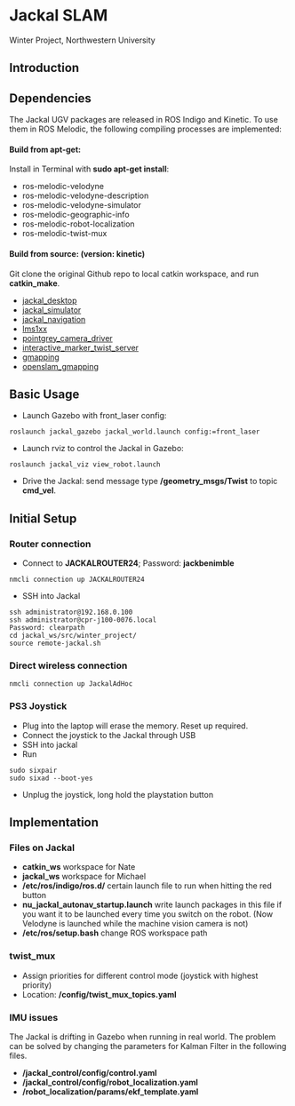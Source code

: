 # Jackal SLAM
Winter Project, Northwestern University

## Introduction


## Dependencies
The Jackal UGV packages are released in ROS Indigo and Kinetic. To use them in ROS Melodic, the following compiling processes are implemented:

#### Build from apt-get:
Install in Terminal with **sudo apt-get install**:
* ros-melodic-velodyne
* ros-melodic-velodyne-description
* ros-melodic-velodyne-simulator
* ros-melodic-geographic-info
* ros-melodic-robot-localization
* ros-melodic-twist-mux

#### Build from source: (version: kinetic)
Git clone the original Github repo to local catkin workspace, and run **catkin_make**.
* [jackal_desktop](http://wiki.ros.org/jackal_desktop)
* [jackal_simulator](http://wiki.ros.org/jackal_simulator)
* [jackal_navigation](http://wiki.ros.org/jackal_navigation)
* [lms1xx](http://wiki.ros.org/LMS1xx)
* [pointgrey_camera_driver](http://wiki.ros.org/pointgrey_camera_driver)
* [interactive_marker_twist_server](http://wiki.ros.org/interactive_marker_twist_server)
* [gmapping](http://wiki.ros.org/gmapping)
* [openslam_gmapping](http://wiki.ros.org/openslam_gmapping)


## Basic Usage
* Launch Gazebo with front_laser config:
```
roslaunch jackal_gazebo jackal_world.launch config:=front_laser
```
* Launch rviz to control the Jackal in Gazebo:
```
roslaunch jackal_viz view_robot.launch
```
* Drive the Jackal: send message type **/geometry_msgs/Twist** to topic **cmd_vel**.


## Initial Setup
### Router connection
* Connect to **JACKALROUTER24**; Password: **jackbenimble**
```
nmcli connection up JACKALROUTER24
```
* SSH into Jackal
```
ssh administrator@192.168.0.100
ssh administrator@cpr-j100-0076.local
Password: clearpath
cd jackal_ws/src/winter_project/
source remote-jackal.sh
```

### Direct wireless connection
```
nmcli connection up JackalAdHoc
```

### PS3 Joystick
* Plug into the laptop will erase the memory. Reset up required.
* Connect the joystick to the Jackal through USB
* SSH into jackal
* Run
```
sudo sixpair
sudo sixad --boot-yes
```
* Unplug the joystick, long hold the playstation button


## Implementation
### Files on Jackal
* **catkin_ws** workspace for Nate
* **jackal_ws** workspace for Michael
* **/etc/ros/indigo/ros.d/** certain launch file to run when hitting the red button
* **nu_jackal_autonav_startup.launch** write launch packages in this file if you want it to be launched every time you switch on the robot. (Now Velodyne is launched while the machine vision camera is not)
* **/etc/ros/setup.bash** change ROS workspace path

### **twist_mux**
* Assign priorities for different control mode (joystick with highest priority)
* Location: **/config/twist_mux_topics.yaml**

### IMU issues
The Jackal is drifting in Gazebo when running in real world. The problem can be solved by changing the parameters for Kalman Filter in the following files.
* **/jackal_control/config/control.yaml**
* **/jackal_control/config/robot_localization.yaml**
* **/robot_localization/params/ekf_template.yaml**
